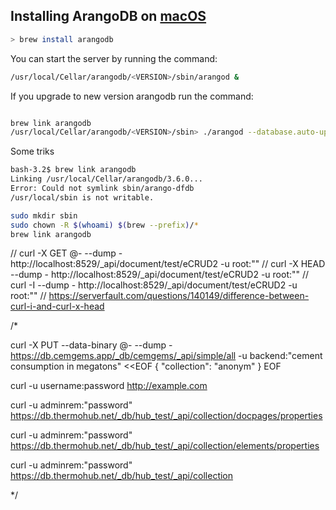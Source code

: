 

## Installing ArangoDB on [macOS](https://www.arangodb.com/docs/stable/installation-mac-osx.html)


```sh
> brew install arangodb
```
You can start the server by running the command:


```sh
/usr/local/Cellar/arangodb/<VERSION>/sbin/arangod &
```
If you upgrade to new version arangodb run the command:


```sh

brew link arangodb
/usr/local/Cellar/arangodb/<VERSION>/sbin> ./arangod --database.auto-upgrade true
```


Some triks

```sh
bash-3.2$ brew link arangodb
Linking /usr/local/Cellar/arangodb/3.6.0... 
Error: Could not symlink sbin/arango-dfdb
/usr/local/sbin is not writable.

sudo mkdir sbin
sudo chown -R $(whoami) $(brew --prefix)/*
brew link arangodb

````


// curl -X GET @- --dump - http://localhost:8529/_api/document/test/eCRUD2 -u root:""
// curl -X HEAD --dump - http://localhost:8529/_api/document/test/eCRUD2 -u root:""
// curl -I --dump - http://localhost:8529/_api/document/test/eCRUD2 -u root:""
//  https://serverfault.com/questions/140149/difference-between-curl-i-and-curl-x-head


/*

curl -X PUT --data-binary @- --dump - https://db.cemgems.app/_db/cemgems/_api/simple/all -u backend:"cement consumption in megatons" <<EOF
{ "collection": "anonym" }
EOF

curl -u username:password http://example.com

curl -u adminrem:"password" https://db.thermohub.net/_db/hub_test/_api/collection/docpages/properties

curl -u adminrem:"password" https://db.thermohub.net/_db/hub_test/_api/collection/elements/properties

curl -u adminrem:"password" https://db.thermohub.net/_db/hub_test/_api/collection

*/
